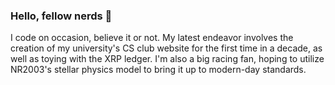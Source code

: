 ### Hello, fellow nerds 👋
I code on occasion, believe it or not. My latest endeavor involves the creation of my university's CS club website for the first time in a decade, as well as toying with the XRP ledger. 
I'm also a big racing fan, hoping to utilize NR2003's stellar physics model to bring it up to modern-day standards. 
<!--
**StayCool21/StayCool21** is a ✨ _special_ ✨ repository because its `README.md` (this file) appears on your GitHub profile.

Here are some ideas to get you started:

- 🔭 I’m currently working on ...
- 🌱 I’m currently learning ...
- 👯 I’m looking to collaborate on ...
- 🤔 I’m looking for help with ...
- 💬 Ask me about ...
- 📫 How to reach me: ...
- 😄 Pronouns: ...
- ⚡ Fun fact: ...
-->
